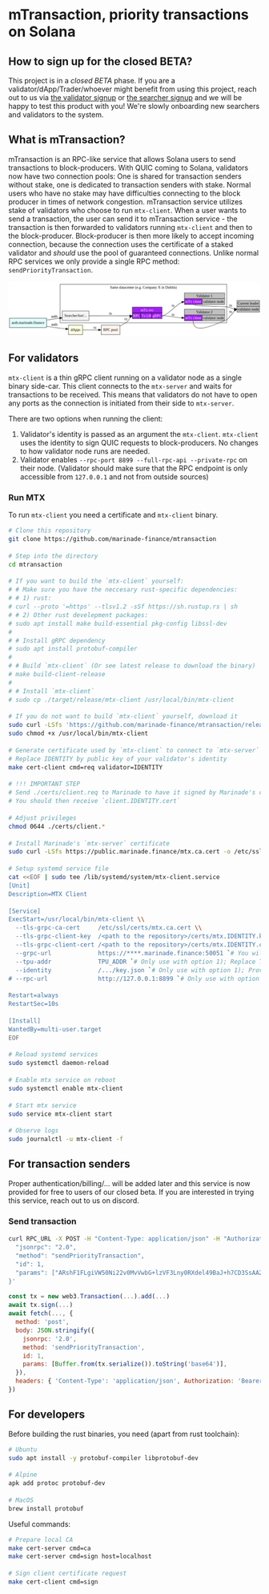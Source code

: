 # mTransaction, priority transactions on Solana

## How to sign up for the closed BETA?
This project is in a *closed BETA* phase. If you are a validator/dApp/Trader/whoever might benefit from using this project, reach out to us via [the validator signup](https://tally.so/r/mBEdAN) or [the searcher signup](https://tally.so/r/3xVMJk) and we will be happy to test this product with you! We're slowly onboarding new searchers and validators to the system.

## What is mTransaction?
mTransaction is an RPC-like service that allows Solana users to send transactions to block-producers.
With QUIC coming to Solana, validators now have two connection pools: One is shared for transaction senders without stake, one is dedicated to transaction senders with stake.
Normal users who have no stake may have difficulties connecting to the block producer in times of network congestion.
mTransaction service utilizes stake of validators who choose to run `mtx-client`.
When a user wants to send a transaction, the user can send it to mTransaction service - the transaction is then forwarded to validators running `mtx-client` and then to the block-producer.
Block-producer is then more likely to accept incoming connection, because the connection uses the certificate of a staked validator and _should_ use the pool of guaranteed connections.
Unlike normal RPC services we only provide a single RPC method: `sendPriorityTransaction`.

![mTransaction schema](./mtx-schema.png)

## For validators
`mtx-client` is a thin gRPC client running on a validator node as a single binary side-car.
This client connects to the `mtx-server` and waits for transactions to be received.
This means that validators do not have to open any ports as the connection is initiated from their side to `mtx-server`.

There are two options when running the client:
1) Validator's identity is passed as an argument the `mtx-client`. `mtx-client` uses the identity to sign QUIC requests to block-producers.
No changes to how validator node runs are needed.
2) Validator enables `--rpc-port 8899 --full-rpc-api --private-rpc` on their node. (Validator should make sure that the RPC endpoint is only accessible from `127.0.0.1` and not from outside sources)
### Run MTX
To run `mtx-client` you need a certificate and `mtx-client` binary.
```bash
# Clone this repository
git clone https://github.com/marinade-finance/mtransaction

# Step into the directory
cd mtransaction

# If you want to build the `mtx-client` yourself:
# # Make sure you have the neccesary rust-specific dependencies:
# # 1) rust:
# curl --proto '=https' --tlsv1.2 -sSf https://sh.rustup.rs | sh
# # 2) Other rust develepment packages:
# sudo apt install make build-essential pkg-config libssl-dev
#
# # Install gRPC dependency
# sudo apt install protobuf-compiler
#
# # Build `mtx-client` (Or see latest release to download the binary)
# make build-client-release
#
# # Install `mtx-client`
# sudo cp ./target/release/mtx-client /usr/local/bin/mtx-client

# If you do not want to build `mtx-client` yourself, download it
sudo curl -LSfs 'https://github.com/marinade-finance/mtransaction/releases/download/refs%2Fheads%2Fmaster/mtx-client' -o /usr/local/bin/mtx-client
sudo chmod +x /usr/local/bin/mtx-client

# Generate certificate used by `mtx-client` to connect to `mtx-server`
# Replace IDENTITY by public key of your validator's identity
make cert-client cmd=req validator=IDENTITY

# !!! IMPORTANT STEP
# Send ./certs/client.req to Marinade to have it signed by Marinade's certificate authority
# You should then receive `client.IDENTITY.cert`

# Adjust privileges
chmod 0644 ./certs/client.*

# Install Marinade's `mtx-server` certificate
sudo curl -LSfs https://public.marinade.finance/mtx.ca.cert -o /etc/ssl/certs/mtx.ca.cert

# Setup systemd service file
cat <<EOF | sudo tee /lib/systemd/system/mtx-client.service
[Unit]
Description=MTX Client

[Service]
ExecStart=/usr/local/bin/mtx-client \\
  --tls-grpc-ca-cert     /etc/ssl/certs/mtx.ca.cert \\
  --tls-grpc-client-key  /<path to the repository>/certs/mtx.IDENTITY.key \\
  --tls-grpc-client-cert /<path to the repository>/certs/mtx.IDENTITY.cert \\
  --grpc-url             https://****.marinade.finance:50051 `# You will be assigned URL during onboarding` \\
  --tpu-addr             TPU_ADDR `# Only use with option 1); Replace TPU_ADDR by your public IP` \\
  --identity             /.../key.json `# Only use with option 1); Provide path to your identity`
# --rpc-url              http://127.0.0.1:8899 `# Only use with option 2)`

Restart=always
RestartSec=10s

[Install]
WantedBy=multi-user.target
EOF

# Reload systemd services
sudo systemctl daemon-reload

# Enable mtx service on reboot
sudo systemctl enable mtx-client

# Start mtx service
sudo service mtx-client start

# Observe logs
sudo journalctl -u mtx-client -f
```

## For transaction senders
Proper authentication/billing/... will be added later and this service is now provided for free to users of our closed beta.
If you are interested in trying this service, reach out to us on discord.

### Send transaction
```bash
curl RPC_URL -X POST -H "Content-Type: application/json" -H "Authorization: Bearer ***" -d '{
  "jsonrpc": "2.0",
  "method": "sendPriorityTransaction",
  "id": 1,
  "params": ["ARshF1FLgiVW50Ni22v0MvVwbG+lzVF3Lny0RXdel49BaJ+h7CD3SsAA2611yJgrzywPPoH61NqEVnEamW8d2ggBAAEDB0RIKu9gtXbw72njHgZGjO2GvCj5asjUDjoWRvAjtgVSd+bmVQdeIet9vYadHhwEFFONs9iJcGGojpal6ubMaQAAAAAAAAAAAAAAAAAAAAAAAAAAAAAAAAAAAAAAAAAA0zi3p2jurWfGuUPD/3Ny0mYgNYCpRQhozRYVCJdLYzkBAgIAAQwCAAAARQAAAAAAAAA="]
}'
```
```js
const tx = new web3.Transaction(...).add(...)
await tx.sign(...)
await fetch(..., {
  method: 'post',
  body: JSON.stringify({
    jsonrpc: '2.0',
    method: 'sendPriorityTransaction',
    id: 1,
    params: [Buffer.from(tx.serialize()).toString('base64')],
  }),
  headers: { 'Content-Type': 'application/json', Authorization: 'Bearer ***' }
})
```

## For developers
Before building the rust binaries, you need (apart from rust toolchain):
```bash
# Ubuntu
sudo apt install -y protobuf-compiler libprotobuf-dev

# Alpine
apk add protoc protobuf-dev

# MacOS
brew install protobuf
```

Useful commands:
```bash
# Prepare local CA
make cert-server cmd=ca
make cert-server cmd=sign host=localhost

# Sign client certificate request
make cert-client cmd=sign
```

